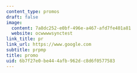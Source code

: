```yaml
---
content_type: promos
draft: false
image:
  content: 7a8dc252-e0bf-496e-a467-afd7fe401a81
  website: ocwwwwsynctest
link_title: pr
link_url: https://www.google.com
subtitle: prpmp
title: promo
uid: 6b7f27e0-be44-4afb-962d-c8d6f0577583
---
```

